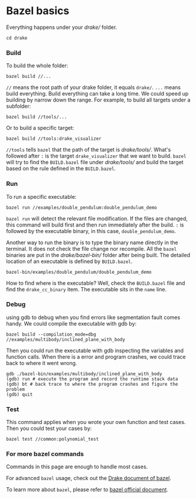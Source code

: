 # Bazel basics

Everything happens under your _drake/_ folder.

```text
cd drake
```

### Build

To build the whole folder:

```text
bazel build //...
```

`//` means the root path of your drake folder, it equals `drake/`. `...` means build everything. Build everything can take a long time. We could speed up building by narrow down the range. For example, to build all targets under a subfolder:

```text
bazel build //tools/...
```

Or to build a specific target:

```text
bazel build //tools:drake_visualizer
```

`//tools` tells `bazel` that the path of the target is _drake/tools/_. What's followed after `:` is the target `drake_visualizer` that we want to build. `bazel` will try to find the `BUILD.bazel` file under _drake/tools/_ and build the target based on the rule defined in the `BUILD.bazel`.

### Run

To run a specific executable:

```text
bazel run //examples/double_pendulum:double_pendulum_demo
```

`bazel run` will detect the relevant file modification. If the files are changed, this command will build first and then run immediately after the build. `:` is followed by the executable binary, in this case, `double_pendulum_demo`.

Another way to run the binary is to type the binary name directly in the terminal. It does not check the file change nor recompile. All the `bazel` binaries are put in the _drake/bazel-bin/_ folder after being built. The detailed location of an executable is defined by `BUILD.bazel`.

```text
bazel-bin/examples/double_pendulum/double_pendulum_demo
```

How to find where is the executable? Well, check the `BUILD.bazel` file and find the `drake_cc_binary` item. The executable sits in the `name` line.

### Debug

using gdb to debug when you find errors like segmentation fault comes handy. We could compile the executable with gdb by:

```text
bazel build --compilation_mode=dbg //examples/multibody/inclined_plane_with_body
```

Then you could run the executable with gdb inspecting the variables and function calls. When there is a error and program crashes, we could trace back to where it went wrong.

```text
gdb ./bazel-bin/examples/multibody/inclined_plane_with_body
(gdb) run # execute the program and record the runtime stack data
(gdb) bt # back trace to where the program crashes and figure the problem
(gdb) quit
```

### Test

This command applies when you wrote your own function and test cases. Then you could test your cases by:

```text
bazel test //common:polynomial_test
```

### For more bazel commands

Commands in this page are enough to handle most cases. 

For advanced `bazel` usage, check out the [Drake document of bazel](https://drake.mit.edu/bazel.html#using-bazel). 

To learn more about `bazel`, please refer to [bazel official document](https://docs.bazel.build/versions/master/bazel-overview.html).



